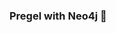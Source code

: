 ### Pregel with Neo4j 🚀



































































































































 


















































































































































































































